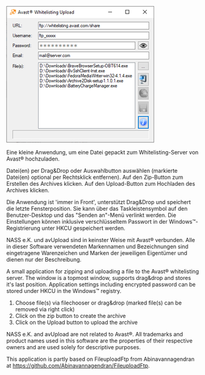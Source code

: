 ![avUpload screenshot](/avUpload.png?raw=true "avUpload screenshot")

Eine kleine Anwendung, um eine Datei gepackt zum Whitelisting-Server von Avast® hochzuladen.

Datei(en) per Drag&Drop oder Auswahlbutton auswählen (markierte Datei(en) optional per Rechtsklick entfernen). Auf den Zip-Button zum Erstellen des Archives klicken. Auf den Upload-Button zum Hochladen des Archives klicken.

Die Anwendung ist 'immer in Front', unterstützt Drag&Drop und speichert die letzte Fensterposition. Sie kann über das Taskleistensymbol auf den Benutzer-Desktop und das "Senden an"-Menü verlinkt werden. Die Einstellungen können inklusive verschlüsseltem Passwort in der Windows™-Registrierung unter HKCU gespeichert werden.

NASS e.K. und avUpload sind in keinster Weise mit Avast® verbunden. Alle in dieser Software verwendeten Markennamen und Bezeichnungen sind eingetragene Warenzeichen und Marken der jeweiligen Eigentümer und dienen nur der Beschreibung.

A small application for zipping and uploading a file to the Avast® whitelisting server. 
The window is a topmost window, supports drag&drop and stores it's last position.
Application settings including encrypted password can be stored under HKCU in the Windows™ registry.

1. Choose file(s) via filechooser or drag&drop
   (marked file(s) can be removed via right click)
2. Click on the zip button to create the archive
3. Click on the Upload button to upload the archive

NASS e.K. and avUpload are not related to Avast®. All trademarks and product names used in this software are the properties of their respective owners and are used solely for descriptive purposes.

This application is partly based on FileuploadFtp from Abinavannagendran at https://github.com/Abinavannagendran/FileuploadFtp.
